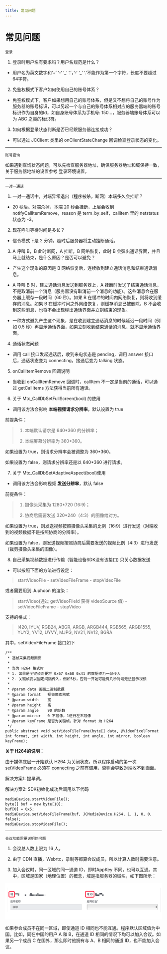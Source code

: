 ```yaml
---
title: 常见问题
---
```

# 常见问题

`登录`

1.  登录时用户名有要求吗？用户名规范是什么？

<!-- end list -->

  - 用户名为英文数字和’+’ ‘-‘ ‘\_’ ‘.’，’-‘ ‘\_’ ‘.’不能作为第一个字符，长度不要超过64字符。

<!-- end list -->

2.  免鉴权模式下客户如何使用自己的账号体系？

<!-- end list -->

  - 免鉴权模式下，客户如果想用自己的账号体系，但是又不想将自己的账号作为服务器的账号标识，可以另起一个与自己的账号体系相对应的服务器端的账号标识作为自身的Id，如自身账号体系为手机号:
    150…，服务器端账号体系可以为 ABC 之类的标识符。

<!-- end list -->

3.  如何根据登录状态判断是否已经跟服务器连接成功？

<!-- end list -->

  - 可以通过 JCClient 类里的 onClientStateChange 回调检查登录状态的变化。

-----

`账号查询`

如果遇到查询状态问题，可以先检查服务器地址，确保服务器地址和域保持一致，关于服务器地址的设置参考
<span class="xref std std-ref">登录环境设置</span>。

-----

`一对一通话`

1.  一对一通话中，对端异常退出（程序被杀，断网）本端多久会挂断？

<!-- end list -->

  - 20 秒后。对端杀掉，本端 20 秒会挂断，上层会收到 notifyCallItemRemove，reason 是
    term\_by\_self，callitem 里的 netstatus 状态为 -3。

<!-- end list -->

2.  现在呼叫等待时间是多长？

<!-- end list -->

  - 信令模式下是 2 分钟。超时后服务器将主动挂断通话。

<!-- end list -->

3.  A 呼叫 B，B 此时断网，A 挂断，B 网络恢复，此时 B 会弹出通话界面，并且马上就结束，是什么原因？是否可以避免？

<!-- end list -->

  - 产生这个现象的原因是 B 网络恢复后，连续收到建立通话消息和结束通话消息。

  - A 呼叫 B 时，建立通话消息发送到服务器上，A
    挂断时发送了结束通话消息，不是取消前一个消息（服务器没有取消前一个消息的功能）。这些消息会在服务器上缓存一段时间（60
    秒）。如果 B 在缓冲的时间内网络恢复，则将收到缓存的消息。如果 B 在缓冲时间之外网络恢复，则缓存消息已被删除，B
    不会收到这些消息，也将不会出现弹出通话界面并立刻结束的现象。

  - 一种方式避免产生这个现象，是在收到建立通话消息的时候延迟一段时间（例如 0.5
    秒）再显示通话界面，如果立刻收到结束通话的消息，就不显示通话界面。

<!-- end list -->

4.  通话状态问题

<!-- end list -->

  - 调用 call 接口发起通话后，收到来电状态是 pending，调用 answer 接口后，通话状态变为
    connecting，接通后变为 talking 状态。

<!-- end list -->

5.  onCallItemRemove 回调说明

<!-- end list -->

  - 当收到 onCallItemRemove 回调时，callItem 不一定是当前的通话，可以通过 getCallItems
    方法获得当前所有通话。

<!-- end list -->

6.  关于 Mtc\_CallDbSetFullScreen(bool) 的使用

<!-- end list -->

  - 调用该方法会影响 **本端视频请求分辨率**，默认设置为 true

前提条件：

> 
> 
> 
> 
> 1.  本端默认请求是 640\*360 的分辨率；
> 
> 2.  本端屏幕分辨率为 360\*360。
> 
> 

如果设置为 true，则请求分辨率会被调整为 360\*360。

如果设置为 false，则请求分辨率还是以 640\*360 进行请求。

7.  关于 Mtc\_CallDbSetAdaptiveAspect(bool)使用

<!-- end list -->

  - 调用该方法会影响视频 **发送分辨率**，默认 false

前提条件：

> 
> 
> 
> 
> 1.  摄像头采集为 1280\*720 (16:9)；
> 
> 2.  协商后需要发送 320\*240（4:3）的图像给对方。
> 
> 

如果设置为 true，则发送视频按照摄像头采集的比例（16:9）进行发送（对端收到的视频数据不是按照协商的分辨率）。

如果设置为 false，则发送视频按照协商后需要发送的视频比例（4:3）进行发送（裁剪摄像头采集的图像）。

8.  自己采集视频数据进行传输（智能设备SDK没有该接口) 只关心数据发送

<!-- end list -->

  - 可以按照下面的方法进行设定：

> 
> 
> 
> 
> startVideoFile - setVideoFileFrame - stopVideoFile
> 
> 

或者需要用到 Juphoon 的渲染：

> 
> 
> 
> 
> startVideo(通过 getVideoFileId 获得 videoSource 值) - setVideoFileFrame -
> stopVideo
> 
> 

支持的格式：

> 
> 
> 
> 
> I420, IYUV, RGB24, ABGR, ARGB, ARGB444, RGB565, ARGB1555, YUY2, YV12,
> UYVY, MJPG, NV21, NV12, BGRA
> 
> 

其中，setVideoFileFrame 接口如下





    /**
     * 逐帧采集视频画面
     *
     * 当为 H264 格式时
     * 1. 如果是关键帧需要将 0x67 0x68 0x41 的数据作为一帧传入
     * 2. 关键帧要以固定间隔传入，例如5秒，否则一开始可能有几秒对端无法显示视频
     *
     * @param data 画面二进制数据
     * @param format   视频像素格式
     * @param width    宽
     * @param height   高
     * @param angle    90 的倍数
     * @param mirror   0 不镜像，1进行左右镜像
     * @param keyFrame 是否为关键帧，针对 format 为 H264
     */
    public abstract void setVideoFileFrame(byte[] data, @VideoPixelFormat int format, int width, int height, int angle, int mirror, boolean keyFrame);





**关于 H264的说明：**

由于媒体底层一开始默认 H264 为关闭状态，所以程序启动的第一次 setVideoFrame 必须在 connecting
之前有调用，否则会导致对端收不到画面。

解决方案1: 提早调。

解决方案2: SDK初始化成功后调用以下代码





    mediaDevice.startVideoFile();
    byte[] buf = new byte[10];
    buf[0] = 0x5;
    mediaDevice.setVideoFileFrame(buf, JCMediaDevice.H264, 1, 1, 0, 0, false);
    mediaDevice.stopVideoFile();





-----

`会议功能需要说明的问题`

1.  会议总人数上限为 16 人。

2.  由于 CDN 直播，Webrtc，录制等都算会议成员，所以计算人数时需要注意。

3.  加入会议时，同一区域的同一通道 ID，即时AppKey
    不同，也可以互通。其中，区域是国家（地理位置）的概念，域是指服务器的域名，如下图所示：

![../../\_images/questions1.png](../../_images/questions1.png)

如果参会成员不在同一区域，即使通道 ID 相同也不能互通。程序默认区域值为中国。比如，同在中国的用户 A 和 B，在通道 ID
相同的情况下均可以加入会议。如果另一个成员 C 在国外，那么即时他拥有与 A、B 相同的通道
ID，也不能加入会议。












